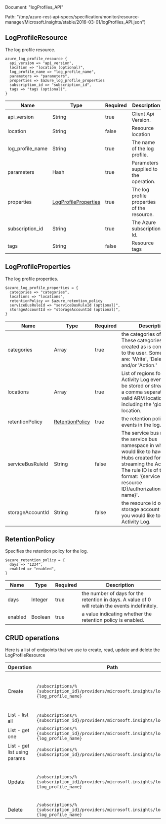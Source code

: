 Document: "logProfiles_API"


Path: "/tmp/azure-rest-api-specs/specification/monitor/resource-manager/Microsoft.Insights/stable/2016-03-01/logProfiles_API.json")

## LogProfileResource

The log profile resource.

```puppet
azure_log_profile_resource {
  api_version => "api_version",
  location => "location (optional)",
  log_profile_name => "log_profile_name",
  parameters => "parameters",
  properties => $azure_log_profile_properties
  subscription_id => "subscription_id",
  tags => "tags (optional)",
}
```

| Name        | Type           | Required       | Description       |
| ------------- | ------------- | ------------- | ------------- |
|api_version | String | true | Client Api Version. |
|location | String | false | Resource location |
|log_profile_name | String | true | The name of the log profile. |
|parameters | Hash | true | Parameters supplied to the operation. |
|properties | [LogProfileProperties](#logprofileproperties) | true | The log profile properties of the resource. |
|subscription_id | String | true | The Azure subscription Id. |
|tags | String | false | Resource tags |
        
## LogProfileProperties

The log profile properties.

```puppet
$azure_log_profile_properties = {
  categories => "categories",
  locations => "locations",
  retentionPolicy => $azure_retention_policy
  serviceBusRuleId => "serviceBusRuleId (optional)",
  storageAccountId => "storageAccountId (optional)",
}
```

| Name        | Type           | Required       | Description       |
| ------------- | ------------- | ------------- | ------------- |
|categories | Array | true | the categories of the logs. These categories are created as is convenient to the user. Some values are: 'Write', 'Delete', and/or 'Action.' |
|locations | Array | true | List of regions for which Activity Log events should be stored or streamed. It is a comma separated list of valid ARM locations including the 'global' location. |
|retentionPolicy | [RetentionPolicy](#retentionpolicy) | true | the retention policy for the events in the log. |
|serviceBusRuleId | String | false | The service bus rule ID of the service bus namespace in which you would like to have Event Hubs created for streaming the Activity Log. The rule ID is of the format: '{service bus resource ID}/authorizationrules/{key name}'. |
|storageAccountId | String | false | the resource id of the storage account to which you would like to send the Activity Log. |
        
## RetentionPolicy

Specifies the retention policy for the log.

```puppet
$azure_retention_policy = {
  days => "1234",
  enabled => "enabled",
}
```

| Name        | Type           | Required       | Description       |
| ------------- | ------------- | ------------- | ------------- |
|days | Integer | true | the number of days for the retention in days. A value of 0 will retain the events indefinitely. |
|enabled | Boolean | true | a value indicating whether the retention policy is enabled. |



## CRUD operations

Here is a list of endpoints that we use to create, read, update and delete the LogProfileResource

| Operation | Path | Verb | Description | OperationID |
| ------------- | ------------- | ------------- | ------------- | ------------- |
|Create|`/subscriptions/%{subscription_id}/providers/microsoft.insights/logprofiles/%{log_profile_name}`|Put|Create or update a log profile in Azure Monitoring REST API.|LogProfiles_CreateOrUpdate|
|List - list all|`/subscriptions/%{subscription_id}/providers/microsoft.insights/logprofiles`|Get|List the log profiles.|LogProfiles_List|
|List - get one|`/subscriptions/%{subscription_id}/providers/microsoft.insights/logprofiles/%{log_profile_name}`|Get|Gets the log profile.|LogProfiles_Get|
|List - get list using params|`/subscriptions/%{subscription_id}/providers/microsoft.insights/logprofiles`|Get|List the log profiles.|LogProfiles_List|
|Update|`/subscriptions/%{subscription_id}/providers/microsoft.insights/logprofiles/%{log_profile_name}`|Put|Create or update a log profile in Azure Monitoring REST API.|LogProfiles_CreateOrUpdate|
|Delete|`/subscriptions/%{subscription_id}/providers/microsoft.insights/logprofiles/%{log_profile_name}`|Delete|Deletes the log profile.|LogProfiles_Delete|
